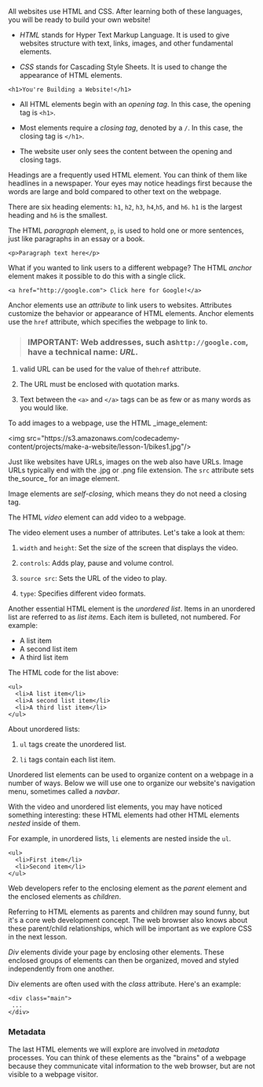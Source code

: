 All websites use HTML and CSS. After learning both of these languages, you will be ready to build your own website!

* _HTML_ stands for Hyper Text Markup Language. It is used to give websites structure with text, links, images, and other fundamental elements.

* _CSS_ stands for Cascading Style Sheets. It is used to change the appearance of HTML elements.


```
<h1>You're Building a Website!</h1>
```

* All HTML elements begin with an _opening tag_. In this case, the opening tag is `<h1>`.

* Most elements require a _closing tag_, denoted by a `/`. In this case, the closing tag is `</h1>`.

* The website user only sees the content between the opening and closing tags.


Headings are a frequently used HTML element. You can think of them like headlines in a newspaper. Your eyes may notice headings first because the words are large and bold compared to other text on the webpage.

There are six heading elements: `h1`, `h2`, `h3`, `h4`,`h5`, and `h6`. `h1` is the largest heading and `h6` is the smallest.

The HTML _paragraph_ element, `p`, is used to hold one or more sentences, just like paragraphs in an essay or a book.

```
<p>Paragraph text here</p>
```

What if you wanted to link users to a different webpage? The HTML _anchor_ element makes it possible to do this with a single click.

`<a href="http://google.com"> Click here for Google!</a>`

Anchor elements use an _attribute_ to link users to websites. Attributes customize the behavior or appearance of HTML elements. Anchor elements use the `href` attribute, which specifies the webpage to link to.

> ### **IMPORTANT**: Web addresses, such as`http://google.com`, have a technical name: _URL_.

1. valid URL can be used for the value of the`href` attribute.

2. The URL must be enclosed with quotation marks.

3. Text between the `<a>` and `</a>` tags can be as few or as many words as you would like.


To add images to a webpage, use the HTML \_image\_element:

&lt;img src="https:\/\/s3.amazonaws.com\/codecademy-content\/projects\/make-a-website\/lesson-1\/bikes1.jpg"\/&gt;

Just like websites have URLs, images on the web also have URLs. Image URLs typically end with the .jpg or .png file extension. The `src` attribute sets the_source_ for an image element.

Image elements are _self-closing_, which means they do not need a closing tag.

The HTML _video_ element can add video to a webpage.

The video element uses a number of attributes. Let's take a look at them:

1. `width` and `height`: Set the size of the screen that displays the video.

2. `controls`: Adds play, pause and volume control.

3. `source src`: Sets the URL of the video to play.

4. `type`: Specifies different video formats.


Another essential HTML element is the _unordered list_. Items in an unordered list are referred to as _list items_. Each item is bulleted, not numbered. For example:

* A list item
* A second list item
* A third list item

The HTML code for the list above:

```
<ul>
  <li>A list item</li>
  <li>A second list item</li>
  <li>A third list item</li>
</ul>
```

About unordered lists:

1. `ul` tags create the unordered list.

2. `li` tags contain each list item.


Unordered list elements can be used to organize content on a webpage in a number of ways. Below we will use one to organize our website's navigation menu, sometimes called a _navbar_.

With the video and unordered list elements, you may have noticed something interesting: these HTML elements had other HTML elements _nested_ inside of them.

For example, in unordered lists, `li` elements are nested inside the `ul`.

```
<ul>
  <li>First item</li> 
  <li>Second item</li>
</ul>
```

Web developers refer to the enclosing element as the _parent_ element and the enclosed elements as _children_.

Referring to HTML elements as parents and children may sound funny, but it's a core web development concept. The web browser also knows about these parent\/child relationships, which will be important as we explore CSS in the next lesson.

_Div_ elements divide your page by enclosing other elements. These enclosed groups of elements can then be organized, moved and styled independently from one another.

Div elements are often used with the _class_ attribute. Here's an example:

```
<div class="main">
 ...
</div>
```



### Metadata

The last HTML elements we will explore are involved in _metadata_ processes. You can think of these elements as the "brains" of a webpage because they communicate vital information to the web browser, but are not visible to a webpage visitor.



